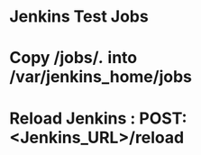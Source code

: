 # Jenkins Test Jobs 
# Copy /jobs/*.* into /var/jenkins_home/jobs
# Reload Jenkins :  POST:<Jenkins_URL>/reload 

